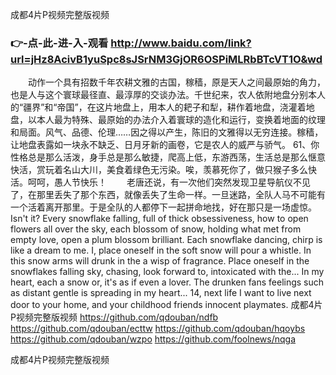 
成都4片P视频完整版视频




### 👉-点-此-进-入-观看  http://www.baidu.com/link?url=jHz8AcivB1yuSpc8sJSrNM3GjOR6OSPiMLRbBTcVT1O&wd




　　动作一个具有招数千年农耕文雅的古国，稼穑，原是天人之间最原始的角力，也是人与这个寰球最径直、最淳厚的交谈办法。千世纪来，农人依附地盘分别本人的“疆界”和“帝国”，在这片地盘上，用本人的耙子和犁，耕作着地盘，浇灌着地盘，以本人最为特殊、最原始的办法介入着寰球的造化和运行，变换着地面的纹理和局面。风气、品德、伦理……因之得以产生，陈旧的文雅得以无穷连接。稼穑，让地盘表露如一块永不缺乏、日月牙新的画卷，它是农人的威严与骄气。
		61、你性格总是那么活泼，身手总是那么敏捷，爬高上低，东游西荡，生活总是那么惬意快活，赏玩着名山大川，美食着绿色无污染。唉，羡慕死你了，做只猴子多么快活。呵呵，愚人节快乐！
　　老唐还说，有一次他们突然发现卫星导航仪不见了，在那里丢失了那个东西，就像丢失了生命一样。一旦迷路，全队人马不可能有一个活着离开那里。于是全队的人都停下一起拼命地找，好在那只是一场虚惊。
Isn't it?
Every snowflake falling, full of thick obsessiveness, how to open flowers all over the sky, each blossom of snow, holding what met from empty love, open a plum blossom brilliant.
Each snowflake dancing, chirp is like a dream to me.
I, place oneself in the soft snow will pour a whistle.
In this snow arms will drunk in the a wisp of fragrance.
Place oneself in the snowflakes falling sky, chasing, look forward to, intoxicated with the...
In my heart, each a snow or, it's as if even a lover.
The drunken fans feelings such as distant gentle is spreading in my heart...
14, next life I want to live next door to your home, and your childhood friends innocent playmates.
成都4片P视频完整版视频 https://github.com/qdouban/ndfb
https://github.com/qdouban/ecttw
https://github.com/qdouban/hqoybs
https://github.com/qdouban/wzpo
https://github.com/foolnews/nqga





成都4片P视频完整版视频
